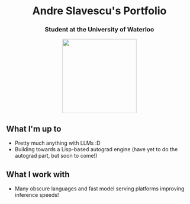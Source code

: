 <h1 align="center">Andre Slavescu's Portfolio</h1>
<h3 align="center">Student at the University of Waterloo</h1>
<p align="center"> <img src="https://komarev.com/ghpvc/?username=AndreSlavescu" width="200px" /> </p>

## What I'm up to
- Pretty much anything with LLMs :D
- Building towards a Lisp-based autograd engine (have yet to do the autograd part, but soon to come!)

## What I work with
- Many obscure languages and fast model serving platforms improving inference speeds!


